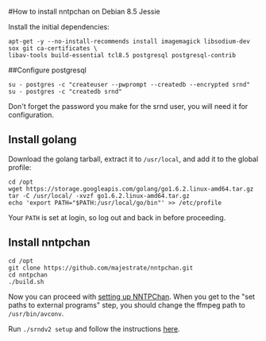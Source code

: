 #How to install nntpchan on Debian 8.5 Jessie

Install the initial dependencies:

```
apt-get -y --no-install-recommends install imagemagick libsodium-dev sox git ca-certificates \
libav-tools build-essential tcl8.5 postgresql postgresql-contrib
```

##Configure postgresql

```
su - postgres -c "createuser --pwprompt --createdb --encrypted srnd"
su - postgres -c "createdb srnd"
```
Don't forget the password you make for the srnd user, you will need it for configuration.
## Install golang

Download the golang tarball, extract it to `/usr/local`, and add it to the global profile:

```
cd /opt
wget https://storage.googleapis.com/golang/go1.6.2.linux-amd64.tar.gz
tar -C /usr/local/ -xvzf go1.6.2.linux-amd64.tar.gz
echo 'export PATH="$PATH:/usr/local/go/bin"' >> /etc/profile
```

Your `PATH` is set at login, so log out and back in before proceeding. 

## Install nntpchan

```
cd /opt
git clone https://github.com/majestrate/nntpchan.git
cd nntpchan
./build.sh
```

Now you can proceed with [setting up NNTPChan](setting-up.md). When you get to the "set paths to external programs" step, you should change the ffmpeg path to `/usr/bin/avconv`.

Run `./srndv2 setup` and follow the instructions [here](setting-up.md).
